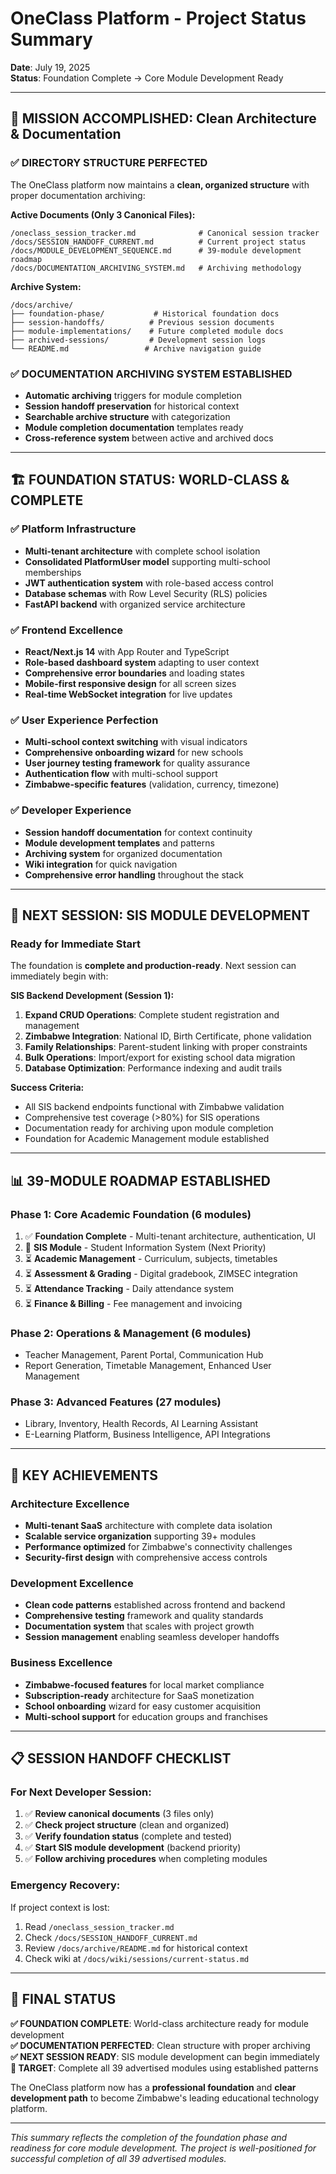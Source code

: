 # OneClass Platform - Project Status Summary
**Date**: July 19, 2025  
**Status**: Foundation Complete → Core Module Development Ready

---

## 🎯 **MISSION ACCOMPLISHED: Clean Architecture & Documentation**

### **✅ DIRECTORY STRUCTURE PERFECTED**
The OneClass platform now maintains a **clean, organized structure** with proper documentation archiving:

**Active Documents (Only 3 Canonical Files):**
```
/oneclass_session_tracker.md              # Canonical session tracker
/docs/SESSION_HANDOFF_CURRENT.md          # Current project status
/docs/MODULE_DEVELOPMENT_SEQUENCE.md      # 39-module development roadmap
/docs/DOCUMENTATION_ARCHIVING_SYSTEM.md   # Archiving methodology
```

**Archive System:**
```
/docs/archive/
├── foundation-phase/           # Historical foundation docs
├── session-handoffs/          # Previous session documents
├── module-implementations/    # Future completed module docs
├── archived-sessions/         # Development session logs
└── README.md                 # Archive navigation guide
```

### **✅ DOCUMENTATION ARCHIVING SYSTEM ESTABLISHED**
- **Automatic archiving** triggers for module completion
- **Session handoff preservation** for historical context
- **Searchable archive structure** with categorization
- **Module completion documentation** templates ready
- **Cross-reference system** between active and archived docs

---

## 🏗️ **FOUNDATION STATUS: WORLD-CLASS & COMPLETE**

### **✅ Platform Infrastructure**
- **Multi-tenant architecture** with complete school isolation
- **Consolidated PlatformUser model** supporting multi-school memberships
- **JWT authentication system** with role-based access control
- **Database schemas** with Row Level Security (RLS) policies
- **FastAPI backend** with organized service architecture

### **✅ Frontend Excellence**
- **React/Next.js 14** with App Router and TypeScript
- **Role-based dashboard system** adapting to user context
- **Comprehensive error boundaries** and loading states
- **Mobile-first responsive design** for all screen sizes
- **Real-time WebSocket integration** for live updates

### **✅ User Experience Perfection**
- **Multi-school context switching** with visual indicators
- **Comprehensive onboarding wizard** for new schools
- **User journey testing framework** for quality assurance
- **Authentication flow** with multi-school support
- **Zimbabwe-specific features** (validation, currency, timezone)

### **✅ Developer Experience**
- **Session handoff documentation** for context continuity
- **Module development templates** and patterns
- **Archiving system** for organized documentation
- **Wiki integration** for quick navigation
- **Comprehensive error handling** throughout the stack

---

## 🎯 **NEXT SESSION: SIS MODULE DEVELOPMENT**

### **Ready for Immediate Start**
The foundation is **complete and production-ready**. Next session can immediately begin with:

**SIS Backend Development (Session 1):**
1. **Expand CRUD Operations**: Complete student registration and management
2. **Zimbabwe Integration**: National ID, Birth Certificate, phone validation
3. **Family Relationships**: Parent-student linking with proper constraints
4. **Bulk Operations**: Import/export for existing school data migration
5. **Database Optimization**: Performance indexing and audit trails

**Success Criteria:**
- All SIS backend endpoints functional with Zimbabwe validation
- Comprehensive test coverage (>80%) for SIS operations
- Documentation ready for archiving upon module completion
- Foundation for Academic Management module established

---

## 📊 **39-MODULE ROADMAP ESTABLISHED**

### **Phase 1: Core Academic Foundation (6 modules)**
1. ✅ **Foundation Complete** - Multi-tenant architecture, authentication, UI
2. 🎯 **SIS Module** - Student Information System (Next Priority)
3. ⏳ **Academic Management** - Curriculum, subjects, timetables
4. ⏳ **Assessment & Grading** - Digital gradebook, ZIMSEC integration
5. ⏳ **Attendance Tracking** - Daily attendance system
6. ⏳ **Finance & Billing** - Fee management and invoicing

### **Phase 2: Operations & Management (6 modules)**
- Teacher Management, Parent Portal, Communication Hub
- Report Generation, Timetable Management, Enhanced User Management

### **Phase 3: Advanced Features (27 modules)**
- Library, Inventory, Health Records, AI Learning Assistant
- E-Learning Platform, Business Intelligence, API Integrations

---

## 🚀 **KEY ACHIEVEMENTS**

### **Architecture Excellence**
- **Multi-tenant SaaS** architecture with complete data isolation
- **Scalable service organization** supporting 39+ modules
- **Performance optimized** for Zimbabwe's connectivity challenges
- **Security-first design** with comprehensive access controls

### **Development Excellence**
- **Clean code patterns** established across frontend and backend
- **Comprehensive testing** framework and quality standards
- **Documentation system** that scales with project growth
- **Session management** enabling seamless developer handoffs

### **Business Excellence**
- **Zimbabwe-focused features** for local market compliance
- **Subscription-ready** architecture for SaaS monetization
- **School onboarding** wizard for easy customer acquisition
- **Multi-school support** for education groups and franchises

---

## 📋 **SESSION HANDOFF CHECKLIST**

### **For Next Developer Session:**
1. ✅ **Review canonical documents** (3 files only)
2. ✅ **Check project structure** (clean and organized)
3. ✅ **Verify foundation status** (complete and tested)
4. ✅ **Start SIS module development** (backend priority)
5. ✅ **Follow archiving procedures** when completing modules

### **Emergency Recovery:**
If project context is lost:
1. Read `/oneclass_session_tracker.md`
2. Check `/docs/SESSION_HANDOFF_CURRENT.md`
3. Review `/docs/archive/README.md` for historical context
4. Check wiki at `/docs/wiki/sessions/current-status.md`

---

## 🎯 **FINAL STATUS**

**✅ FOUNDATION COMPLETE**: World-class architecture ready for module development  
**✅ DOCUMENTATION PERFECTED**: Clean structure with proper archiving  
**✅ NEXT SESSION READY**: SIS module development can begin immediately  
**🚀 TARGET**: Complete all 39 advertised modules using established patterns

The OneClass platform now has a **professional foundation** and **clear development path** to become Zimbabwe's leading educational technology platform.

---

*This summary reflects the completion of the foundation phase and readiness for core module development. The project is well-positioned for successful completion of all 39 advertised modules.*